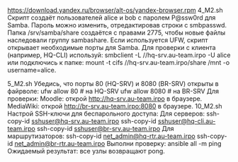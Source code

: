 https://download.yandex.ru/browser/alt-os/yandex-browser.rpm 
  4_M2.sh
        Скрипт создаёт пользователей alice и bob с паролем P@ssw0rd для Samba. Пароль можно изменить, отредактировав строки с smbpasswd.
        Папка /srv/samba/share создаётся с правами 2775, чтобы новые файлы наследовали группу sambashare.
        Если используется UFW, скрипт открывает необходимые порты для Samba.
        Для проверки с клиента (например, HQ-CLI) используй:
        smbclient -L //hq-srv.au-team.irpo -U alice
        или подключись к папке: mount -t cifs //hq-srv.au-team.irpo/share /mnt -o username=alice.

        
  5_M2.sh
        Убедись, что порты 80 (HQ-SRV) и 8080 (BR-SRV) открыты в файрволе:
        ufw allow 80  # на HQ-SRV
        ufw allow 8080  # на BR-SRV
        Для проверки:
        Moodle: открой http://hq-srv.au-team.irpo в браузере.
        MediaWiki: открой http://br-srv.au-team.irpo:8080 в браузере.
  10_M2.sh
        Настрой SSH-ключи для беспарольного доступа:
        Для серверов:
        ssh-copy-id sshuser@hq-srv.au-team.irpo
        ssh-copy-id sshuser@hq-cli.au-team.irpo
        ssh-copy-id sshuser@br-srv.au-team.irpo
        Для маршрутизаторов:
        ssh-copy-id net_admin@hq-rtr.au-team.irpo
        ssh-copy-id net_admin@br-rtr.au-team.irpo
        Выполни проверку:
        ansible all -m ping
        Ожидаемый результат: все узлы возвращают pong.
